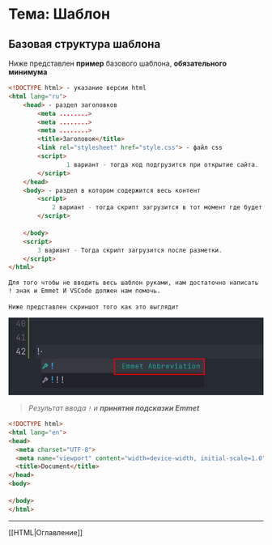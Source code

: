 # Тема: Шаблон
## Базовая структура шаблона
Ниже представлен **пример** базового шаблона, **обязательного минимума**
```HTML
<!DOCTYPE html> - указание версии html
<html lang="ru">
    <head> - раздел заголовков
        <meta ........>
        <meta ........>
        <meta ........>
        <title>Заголовок</title>
        <link rel="stylesheet" href="style.css"> - файл css
        <script>
                1 вариант - тогда код подгрузится при открытие сайта.
        </script>
    </head>
    <body> - раздел в котором содержится весь контент
        <script>
            2 вариант - тогда скрипт загрузится в тот момент где будет располагаться в коде.
        </script>

    </body>
    <script>
        3 вариант - Тогда скрипт загрузится после разметки.
    </script>
</html>
```
    Для того чтобы не вводить весь шаблон руками, нам достаточно написать ! знак и Emmet И VSCode должен нам помочь. 

    Ниже представлен скриншот того как это выглядит

![Подсказка](helper.jpg)
> _Результат ввода `!` и **принятия подсказки Emmet**_
```HTML
<!DOCTYPE html>
<html lang="en">
<head>
  <meta charset="UTF-8">
  <meta name="viewport" content="width=device-width, initial-scale=1.0">
  <title>Document</title>
</head>
<body>
  
</body>
</html>
```

***
[[HTML|Оглавление]]